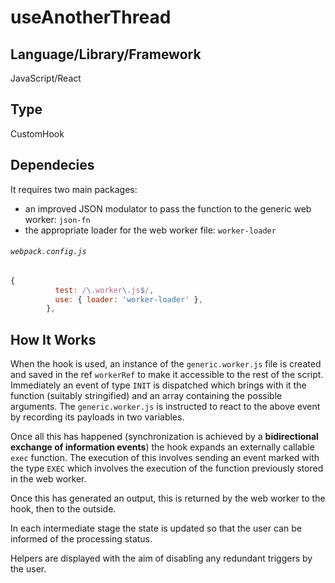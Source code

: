 # useAnotherThread

## Language/Library/Framework

JavaScript/React

## Type

CustomHook

## Dependecies

It requires two main packages:

- an improved JSON modulator to pass the function to the generic web worker: `json-fn`
- the appropriate loader for the web worker file: `worker-loader`

###### `webpack.config.js`

```js
{
          test: /\.worker\.js$/,
          use: { loader: 'worker-loader' },
        },
```

## How It Works

When the hook is used, an instance of the `generic.worker.js` file is created and saved in the ref `workerRef` to make it accessible to the rest of the script.
Immediately an event of type `INIT` is dispatched which brings with it the function (suitably stringified) and an array containing the possible arguments.
The `generic.worker.js` is instructed to react to the above event by recording its payloads in two variables.

Once all this has happened (synchronization is achieved by a <b>bidirectional exchange of information events</b>) the hook expands an externally callable `exec` function. The execution of this involves sending an event marked with the type `EXEC` which involves the execution of the function previously stored in the web worker.

Once this has generated an output, this is returned by the web worker to the hook, then to the outside.

In each intermediate stage the state is updated so that the user can be informed of the processing status.

Helpers are displayed with the aim of disabling any redundant triggers by the user.
